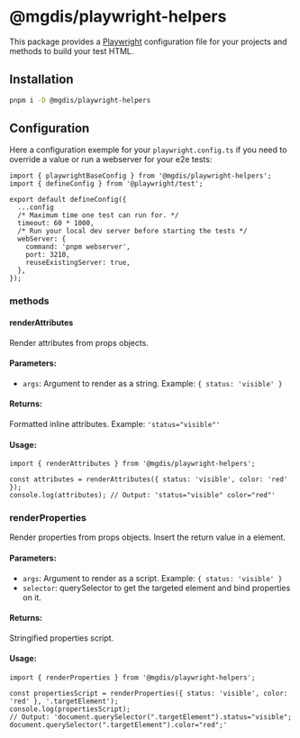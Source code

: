 # @mgdis/playwright-helpers

This package provides a [Playwright](https://playwright.dev/) configuration file for your projects and methods to build your test HTML.

## Installation

```bash
pnpm i -D @mgdis/playwright-helpers
```

## Configuration

Here a configuration exemple for your `playwright.config.ts` if you need to override a value or run a webserver for your e2e tests:

```TS
import { playwrightBaseConfig } from '@mgdis/playwright-helpers';
import { defineConfig } from '@playwright/test';

export default defineConfig({
  ...config
  /* Maximum time one test can run for. */
  timeout: 60 * 1000,
  /* Run your local dev server before starting the tests */
  webServer: {
    command: 'pnpm webserver',
    port: 3210,
    reuseExistingServer: true,
  },
});

```

### methods

#### renderAttributes

Render attributes from props objects.

#### Parameters:

- `args`: Argument to render as a string. Example: `{ status: 'visible' }`

#### Returns:

Formatted inline attributes. Example: `'status="visible"'`

#### Usage:

```TS
import { renderAttributes } from '@mgdis/playwright-helpers';

const attributes = renderAttributes({ status: 'visible', color: 'red' });
console.log(attributes); // Output: 'status="visible" color="red"'
```

### renderProperties

Render properties from props objects. Insert the return value in a <script></script> element.

#### Parameters:

- `args`: Argument to render as a script. Example: `{ status: 'visible' }`
- `selector`: querySelector to get the targeted element and bind properties on it.

#### Returns:

Stringified properties script.

#### Usage:

```TS
import { renderProperties } from '@mgdis/playwright-helpers';

const propertiesScript = renderProperties({ status: 'visible', color: 'red' }, '.targetElement');
console.log(propertiesScript);
// Output: 'document.querySelector(".targetElement").status="visible"; document.querySelector(".targetElement").color="red";'
```
